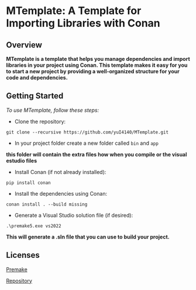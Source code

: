 # MTemplate: A Template for Importing Libraries with Conan
## Overview

**MTemplate is a template that helps you manage dependencies and import libraries in your project using Conan. This template makes it easy for you to start a new project by providing a well-organized structure for your code and dependencies.**
## Getting Started
*To use MTemplate, follow these steps:*

- Clone the repository:
```
git clone --recursive https://github.com/yuI4140/MTemplate.git
```

- In your project folder create a new folder called `bin` and `app`

**this folder will contain the extra files how when you compile or the visual estudio files**

- Install Conan (if not already installed):
```
pip install conan
```
- Install the dependencies using Conan:
```
conan install . --build missing
```
- Generate a Visual Studio solution file (if desired):
```
.\premake5.exe vs2022
```
**This will generate a .sln file that you can use to build your project.**
## Licenses
[Premake](premake5.LICENSE.txt)

[Repository](LICENSE)

